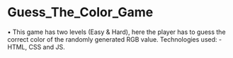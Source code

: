 # Guess_The_Color_Game
•	This game has two levels (Easy & Hard), here the player has to guess the correct color of the randomly generated RGB value. Technologies used: - HTML, CSS and JS.

